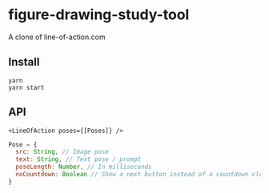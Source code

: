 # figure-drawing-study-tool
A clone of line-of-action.com 

## Install

```
yarn 
yarn start
```

## API


```
<LineOfAction poses={[Poses]} />
```

```javascript
Pose = {
  src: String, // Image pose
  text: String, // Text pose / prompt
  poseLength: Number, // In milliseconds
  noCountdown: Boolean // Show a next button instead of a countdown clock
}
```
